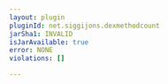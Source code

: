 ```yaml
---
layout: plugin
pluginId: net.siggijons.dexmethodcount
jarSha1: INVALID
isJarAvailable: true
error: NONE
violations: []

---
```

